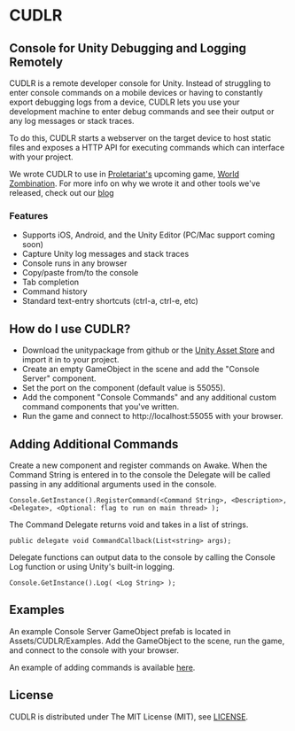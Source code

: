 CUDLR
=====

Console for Unity Debugging and Logging Remotely
----
CUDLR is a remote developer console for Unity. Instead of struggling to enter console commands on a mobile devices or having to constantly export debugging logs from a device, CUDLR lets you use your development machine to enter debug commands and see their output or any log messages or stack traces. 

To do this, CUDLR starts a webserver on the target device to host static files and exposes a HTTP API for executing commands which can interface with your project. 

We wrote CUDLR to use in [Proletariat's](http://www.proletariat.com) upcoming game, [World Zombination](http://www.worldzombination.com). For more info on why we wrote it and other tools we've released, check out our [blog](http://blog.proletariat.com)

### Features
* Supports iOS, Android, and the Unity Editor (PC/Mac support coming soon)
* Capture Unity log messages and stack traces
* Console runs in any browser
* Copy/paste from/to the console
* Tab completion
* Command history
* Standard text-entry shortcuts (ctrl-a, ctrl-e, etc)
 
How do I use CUDLR?
----
* Download the unitypackage from github or the [Unity Asset Store](https://www.assetstore.unity3d.com/#/content/XXX) and import it in to your project.
* Create an empty GameObject in the scene and add the "Console Server" component.
* Set the port on the component (default value is 55055).
* Add the component "Console Commands" and any additional custom command components that you've written.
* Run the game and connect to http://localhost:55055 with your browser.

Adding Additional Commands
----

Create a new component and register commands on Awake. When the Command String is entered in to the console the
Delegate will be called passing in any additional arguments used in the console.

```
Console.GetInstance().RegisterCommand(<Command String>, <Description>, <Delegate>, <Optional: flag to run on main thread> );
```

The Command Delegate returns void and takes in a list of strings.

```
public delegate void CommandCallback(List<string> args);
```


Delegate functions can output data to the console by calling the Console Log function or using Unity's built-in logging.

```
Console.GetInstance().Log( <Log String> );
```

Examples
----

An example Console Server GameObject prefab is located in Assets/CUDLR/Examples. Add the GameObject to the scene,
run the game, and connect to the console with your browser.

An example of adding commands is available [here](https://github.com/proletariatgames/CUDLR/blob/master/CUDLR/Scripts/GameObjectCommands.cs).

License
---
CUDLR is distributed under The MIT License (MIT), see [LICENSE](https://github.com/proletariatgames/CUDLR/blob/master/LICENSE).
